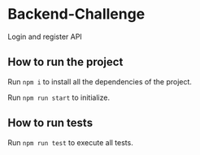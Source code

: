 # Backend-Challenge
Login and register API

## How to run the project

Run `npm i` to install all the dependencies of the project.

Run `npm run start` to initialize.

## How to run tests

Run `npm run test` to execute all tests.
